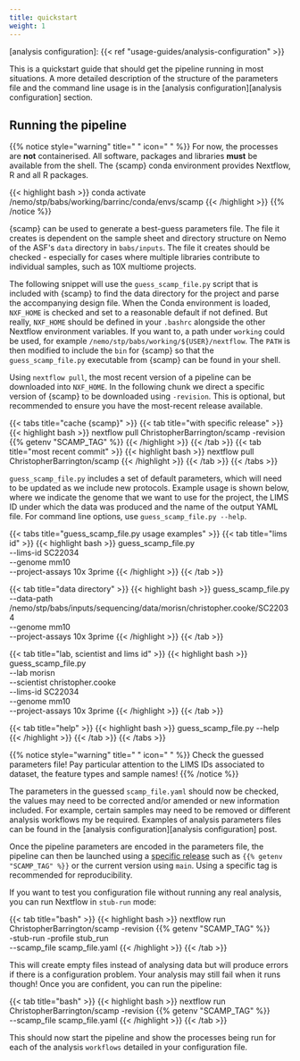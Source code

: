 ```yaml
---
title: quickstart
weight: 1
---
```


[scamp releases]: https://github.com/ChristopherBarrington/scamp/releases
[analysis configuration]: {{< ref "usage-guides/analysis-configuration" >}}

This is a quickstart guide that should get the pipeline running in most situations. A more detailed description of the structure of the parameters file and the command line usage is in the [analysis configuration][analysis configuration] section.

<!--more-->

## Running the pipeline

{{% notice style="warning" title=" " icon=" " %}}
For now, the processes are __not__ containerised. All software, packages and libraries __must__ be available from the shell. The {scamp} conda environment provides Nextflow, R and all R packages.

{{< highlight bash >}}
conda activate /nemo/stp/babs/working/barrinc/conda/envs/scamp
{{< /highlight >}}
{{% /notice %}}

{scamp} can be used to generate a best-guess parameters file. The file it creates is dependent on the sample sheet and directory structure on Nemo of the ASF's `data` directory in `babs/inputs`. The file it creates should be checked - especially for cases where multiple libraries contribute to individual samples, such as 10X multiome projects.

The following snippet will use the `guess_scamp_file.py` script that is included with {scamp} to find the data directory for the project and parse the accompanying design file. When the Conda environment is loaded, `NXF_HOME` is checked and set to a reasonable default if not defined. But really, `NXF_HOME` should be defined in your `.bashrc` alongside the other Nextflow environment variables. If you want to, a path under `working` could be used, for example `/nemo/stp/babs/working/${USER}/nextflow`. The `PATH` is then modified to include the `bin` for {scamp} so that the `guess_scamp_file.py` executable from {scamp} can be found in your shell.

Using `nextflow pull`, the most recent version of a pipeline can be downloaded into `NXF_HOME`. In the following chunk we direct a specific version of {scamp} to be downloaded using `-revision`. This is optional, but recommended to ensure you have the most-recent release available.

{{< tabs title="cache {scamp}" >}}
{{< tab title="with specific release" >}}
{{< highlight bash >}}
nextflow pull ChristopherBarrington/scamp -revision {{% getenv "SCAMP_TAG" %}}
{{< /highlight >}}
{{< /tab >}}
{{< tab title="most recent commit" >}}
{{< highlight bash >}}
nextflow pull ChristopherBarrington/scamp
{{< /highlight >}}
{{< /tab >}}
{{< /tabs >}}

`guess_scamp_file.py` includes a set of default parameters, which will need to be updated as we include new protocols. Example usage is shown below, where we indicate the genome that we want to use for the project, the LIMS ID under which the data was produced and the name of the output YAML file. For command line options, use `guess_scamp_file.py --help`.

{{< tabs title="guess_scamp_file.py usage examples" >}}
{{< tab title="lims id" >}}
{{< highlight bash >}}
guess_scamp_file.py \
  --lims-id SC22034 \
  --genome mm10 \
  --project-assays 10x 3prime
{{< /highlight >}}
{{< /tab >}}

{{< tab title="data directory" >}}
{{< highlight bash >}}
guess_scamp_file.py \
  --data-path /nemo/stp/babs/inputs/sequencing/data/morisn/christopher.cooke/SC22034 \
  --genome mm10 \
  --project-assays 10x 3prime
{{< /highlight >}}
{{< /tab >}}

{{< tab title="lab, scientist and lims id" >}}
{{< highlight bash >}}
guess_scamp_file.py \
  --lab morisn \
  --scientist christopher.cooke \
  --lims-id SC22034 \
  --genome mm10 \
  --project-assays 10x 3prime
{{< /highlight >}}
{{< /tab >}}

{{< tab title="help" >}}
{{< highlight bash >}}
guess_scamp_file.py --help
{{< /highlight >}}
{{< /tab >}}
{{< /tabs >}}

{{% notice style="warning" title=" " icon=" " %}}
Check the guessed parameters file! Pay particular attention to the LIMS IDs associated to dataset, the feature types and sample names!
{{% /notice %}}

The parameters in the guessed `scamp_file.yaml` should now be checked, the values may need to be corrected and/or amended or new information included. For example, certain samples may need to be removed or different analysis workflows my be required. Examples of analysis parameters files can be found in the [analysis configuration][analysis configuration] post.

Once the pipeline parameters are encoded in the parameters file, the pipeline can then be launched using a [specific release][scamp releases] such as `{{% getenv "SCAMP_TAG" %}}` or the current version using `main`. Using a specific tag is recommended for reproducibility.

If you want to test you configuration file without running any real analysis, you can run Nextflow in `stub-run` mode:

{{< tab title="bash" >}}
{{< highlight bash >}}
nextflow run ChristopherBarrington/scamp -revision {{% getenv "SCAMP_TAG" %}} \
  -stub-run -profile stub_run \
  --scamp_file scamp_file.yaml
{{< /highlight >}}
{{< /tab >}}

This will create empty files instead of analysing data but will produce errors if there is a configuration problem. Your analysis may still fail when it runs though! Once you are confident, you can run the pipeline:

{{< tab title="bash" >}}
{{< highlight bash >}}
nextflow run ChristopherBarrington/scamp -revision {{% getenv "SCAMP_TAG" %}} \
  --scamp_file scamp_file.yaml
{{< /highlight >}}
{{< /tab >}}

This should now start the pipeline and show the processes being run for each of the analysis `workflows` detailed in your configuration file.
